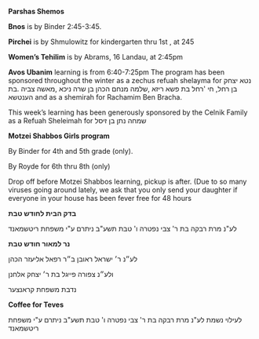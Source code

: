 **Parshas Shemos**

**Bnos**  is by Binder 2:45-3:45. 

**Pirchei** is by Shmulowitz for kindergarten thru 1st
, at 245

**Women’s Tehilim** is by Abrams, 16 Landau, at 2:45pm

**Avos Ubanim** learning is from 6:40-7:25pm
The program has been sponsored throughout the winter as a zechus refuah shelayma for
נטא יצחק בן רחל, חי 'רחל בת פשא ריזא ,שלמה מנחם הכהן בן שרה ניכא ,מאשה צביה 
.בת הענטשא
and as a shemirah for Rachamim Ben Bracha.

This week’s learning has been generously sponsored by the Celnik Family as a Refuah Sheleimah for
שמחה נתן בן זיסל  

**Motzei Shabbos Girls program**

By Binder for 4th and 5th grade (only).

By Royde for 6th thru 8th (only)

Drop off before Motzei Shabbos learning, pickup is after.
(Due to so many viruses going around lately, we ask that you only send your 
daughter if everyone in your house has been fever free for 48 hours

**בדק הבית לחודש טבת**

לע"נ מרת רבקה בת ר' צבי
נפטרה ו' טבת תשע"ב
ניתרם ע"י משפחת
ריטשמאנד

**נר למאור
חודש טבת** 

לע״נ ר׳ ישראל ראובן ב״ר
רפאל אליעזר הכהן

ולע״נ צפורה פייגל בת ר׳
יצחק אלחנן

נדבת משפחת קראנצער


**Coffee for Teves**  

לעילוי נשמת
לע"נ מרת רבקה בת ר' צבי
נפטרה ו' טבת תשע"ב
ניתרם ע"י משפחת
ריטשמאנד 
